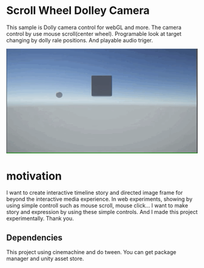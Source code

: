 # Scroll Wheel Dolley Camera
This sample is Dolly camera control for webGL and more.
The camera control by use mouse scroll(center wheel).
Programable look at target changing by dolly rale positions.
And playable audio triger.

<img src="dollyScroll.gif" alt="dolly scroll sample" title="dolly scroll sample">


# motivation
I want to create interactive timeline story and directed image frame for beyond the interactive media experience.
In web experiments, showing by using simple controll such as mouse scroll, mouse click...
I want to make story and expression by using these simple controls.
And I made this project experimentally.
Thank you.

## Dependencies 
This project using cinemachine and do tween.
You can get package manager and unity asset store.
